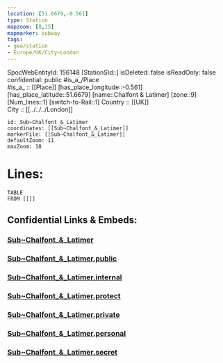 ```yaml
---
location: [51.6679,-0.561] 
type: Station 
mapzoom: [8,15] 
mapmarker: subway 
tags:
- geo/station
- Europe/UK/City~London
---
```

SpocWebEntityId: 156148
[StationSId::] 
isDeleted: false
isReadOnly: false
confidential: public
#is_a_/Place  
#is_a_ :: [[Place]] 
[has_place_longitude::-0.561] 
[has_place_latitude::51.6679] 
[name::Chalfont &amp; Latimer] 
[zone::9] 
[Num_lines::1] 
[switch-to-Rail::1] 
Country :: [[UK]]  
City :: [[../../../London]]  


```leaflet
id: Sub~Chalfont_&_Latimer
coordinates: [[Sub~Chalfont_&_Latimer]] 
markerFile: [[Sub~Chalfont_&_Latimer]] 
defaultZoom: 11 
maxZoom: 18
```


# Lines: 
```dataview
TABLE 
FROM [[]] 
```


## Confidential Links & Embeds: 

### [Sub~Chalfont_&_Latimer](/_Standards/Earth/Continent/Europe/Europe~North/UK/England/Regions~England/London,Greater/cities~GreaterLondon/Underground/Station/Sub~Chalfont_&_Latimer.md) 

### [Sub~Chalfont_&_Latimer.public](/_public/Earth/Continent/Europe/Europe~North/UK/England/Regions~England/London,Greater/cities~GreaterLondon/Underground/Station/Sub~Chalfont_&_Latimer.public.md) 

### [Sub~Chalfont_&_Latimer.internal](/_internal/Earth/Continent/Europe/Europe~North/UK/England/Regions~England/London,Greater/cities~GreaterLondon/Underground/Station/Sub~Chalfont_&_Latimer.internal.md) 

### [Sub~Chalfont_&_Latimer.protect](/_protect/Earth/Continent/Europe/Europe~North/UK/England/Regions~England/London,Greater/cities~GreaterLondon/Underground/Station/Sub~Chalfont_&_Latimer.protect.md) 

### [Sub~Chalfont_&_Latimer.private](/_private/Earth/Continent/Europe/Europe~North/UK/England/Regions~England/London,Greater/cities~GreaterLondon/Underground/Station/Sub~Chalfont_&_Latimer.private.md) 

### [Sub~Chalfont_&_Latimer.personal](/_personal/Earth/Continent/Europe/Europe~North/UK/England/Regions~England/London,Greater/cities~GreaterLondon/Underground/Station/Sub~Chalfont_&_Latimer.personal.md) 

### [Sub~Chalfont_&_Latimer.secret](/_secret/Earth/Continent/Europe/Europe~North/UK/England/Regions~England/London,Greater/cities~GreaterLondon/Underground/Station/Sub~Chalfont_&_Latimer.secret.md)

